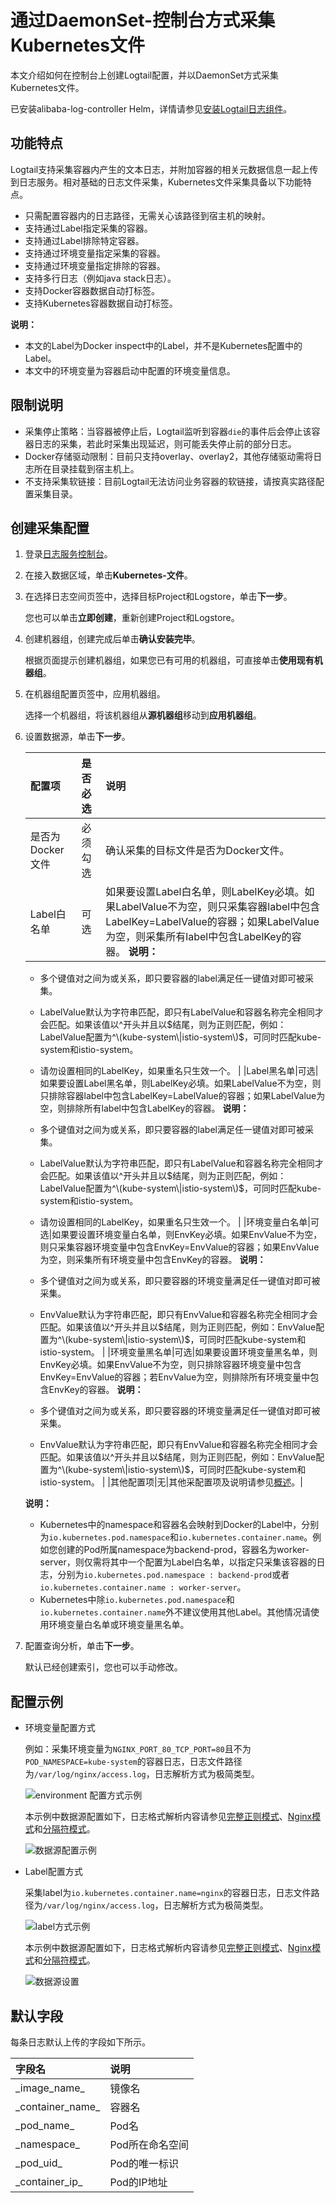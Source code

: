 # 通过DaemonSet-控制台方式采集Kubernetes文件

本文介绍如何在控制台上创建Logtail配置，并以DaemonSet方式采集Kubernetes文件。

已安装alibaba-log-controller Helm，详情请参见[安装Logtail日志组件](/cn.zh-CN/数据采集/Logtail采集/采集容器日志/安装Logtail日志组件.md)。

## 功能特点

Logtail支持采集容器内产生的文本日志，并附加容器的相关元数据信息一起上传到日志服务。相对基础的日志文件采集，Kubernetes文件采集具备以下功能特点。

-   只需配置容器内的日志路径，无需关心该路径到宿主机的映射。
-   支持通过Label指定采集的容器。
-   支持通过Label排除特定容器。
-   支持通过环境变量指定采集的容器。
-   支持通过环境变量指定排除的容器。
-   支持多行日志（例如java stack日志）。
-   支持Docker容器数据自动打标签。
-   支持Kubernetes容器数据自动打标签。

**说明：**

-   本文的Label为Docker inspect中的Label，并不是Kubernetes配置中的Label。
-   本文中的环境变量为容器启动中配置的环境变量信息。

## 限制说明

-   采集停止策略：当容器被停止后，Logtail监听到容器`die`的事件后会停止该容器日志的采集，若此时采集出现延迟，则可能丢失停止前的部分日志。
-   Docker存储驱动限制：目前只支持overlay、overlay2，其他存储驱动需将日志所在目录挂载到宿主机上。
-   不支持采集软链接：目前Logtail无法访问业务容器的软链接，请按真实路径配置采集目录。

## 创建采集配置

1.  登录[日志服务控制台](https://sls.console.aliyun.com)。

2.  在接入数据区域，单击**Kubernetes-文件**。

3.  在选择日志空间页签中，选择目标Project和Logstore，单击**下一步**。

    您也可以单击**立即创建**，重新创建Project和Logstore。

4.  创建机器组，创建完成后单击**确认安装完毕**。

    根据页面提示创建机器组，如果您已有可用的机器组，可直接单击**使用现有机器组**。

5.  在机器组配置页签中，应用机器组。

    选择一个机器组，将该机器组从**源机器组**移动到**应用机器组**。

6.  设置数据源，单击**下一步**。

    |配置项|是否必选|说明|
    |:--|:---|:-|
    |是否为Docker文件|必须勾选|确认采集的目标文件是否为Docker文件。|
    |Label白名单|可选|如果要设置Label白名单，则LabelKey必填。如果LabelValue不为空，则只采集容器label中包含LabelKey=LabelValue的容器；如果LabelValue为空，则采集所有label中包含LabelKey的容器。 **说明：**

    -   多个键值对之间为或关系，即只要容器的label满足任一键值对即可被采集。
    -   LabelValue默认为字符串匹配，即只有LabelValue和容器名称完全相同才会匹配。如果该值以^开头并且以$结尾，则为正则匹配，例如：LabelValue配置为^\(kube-system\|istio-system\)$，可同时匹配kube-system和istio-system。
    -   请勿设置相同的LabelKey，如果重名只生效一个。 |
    |Label黑名单|可选|如果要设置Label黑名单，则LabelKey必填。如果LabelValue不为空，则只排除容器label中包含LabelKey=LabelValue的容器；如果LabelValue为空，则排除所有label中包含LabelKey的容器。 **说明：**

    -   多个键值对之间为或关系，即只要容器的label满足任一键值对即可被采集。
    -   LabelValue默认为字符串匹配，即只有LabelValue和容器名称完全相同才会匹配。如果该值以^开头并且以$结尾，则为正则匹配，例如：LabelValue配置为^\(kube-system\|istio-system\)$，可同时匹配kube-system和istio-system。
    -   请勿设置相同的LabelKey，如果重名只生效一个。 |
    |环境变量白名单|可选|如果要设置环境变量白名单，则EnvKey必填。如果EnvValue不为空，则只采集容器环境变量中包含EnvKey=EnvValue的容器；如果EnvValue为空，则采集所有环境变量中包含EnvKey的容器。 **说明：**

    -   多个键值对之间为或关系，即只要容器的环境变量满足任一键值对即可被采集。
    -   EnvValue默认为字符串匹配，即只有EnvValue和容器名称完全相同才会匹配。如果该值以^开头并且以$结尾，则为正则匹配，例如：EnvValue配置为^\(kube-system\|istio-system\)$，可同时匹配kube-system和istio-system。 |
    |环境变量黑名单|可选|如果要设置环境变量黑名单，则EnvKey必填。如果EnvValue不为空，则只排除容器环境变量中包含EnvKey=EnvValue的容器；若EnvValue为空，则排除所有环境变量中包含EnvKey的容器。 **说明：**

    -   多个键值对之间为或关系，即只要容器的环境变量满足任一键值对即可被采集。
    -   EnvValue默认为字符串匹配，即只有EnvValue和容器名称完全相同才会匹配。如果该值以^开头并且以$结尾，则为正则匹配，例如：EnvValue配置为^\(kube-system\|istio-system\)$，可同时匹配kube-system和istio-system。 |
    |其他配置项|无|其他采配置项及说明请参见[概述](/cn.zh-CN/数据采集/Logtail采集/采集文本日志/概述.md)。|

    **说明：**

    -   Kubernetes中的namespace和容器名会映射到Docker的Label中，分别为`io.kubernetes.pod.namespace`和`io.kubernetes.container.name`。例如您创建的Pod所属namespace为backend-prod，容器名为worker-server，则仅需将其中一个配置为Label白名单，以指定只采集该容器的日志，分别为`io.kubernetes.pod.namespace : backend-prod`或者`io.kubernetes.container.name : worker-server`。
    -   Kubernetes中除`io.kubernetes.pod.namespace`和`io.kubernetes.container.name`外不建议使用其他Label。其他情况请使用环境变量白名单或环境变量黑名单。
7.  配置查询分析，单击**下一步**。

    默认已经创建索引，您也可以手动修改。


## 配置示例

-   环境变量配置方式

    例如：采集环境变量为`NGINX_PORT_80_TCP_PORT=80`且不为`POD_NAMESPACE=kube-system`的容器日志，日志文件路径为`/var/log/nginx/access.log`，日志解析方式为极简类型。

    ![environment 配置方式示例](https://static-aliyun-doc.oss-cn-hangzhou.aliyuncs.com/assets/img/zh-CN/0330559951/p54512.png)

    本示例中数据源配置如下，日志格式解析内容请参见[完整正则模式](/cn.zh-CN/数据采集/Logtail采集/采集文本日志/完整正则模式.md)、[Nginx模式](/cn.zh-CN/数据采集/Logtail采集/采集文本日志/Nginx模式.md)和[分隔符模式](/cn.zh-CN/数据采集/Logtail采集/采集文本日志/分隔符模式.md)。

    ![数据源配置示例](https://static-aliyun-doc.oss-cn-hangzhou.aliyuncs.com/assets/img/zh-CN/0330559951/p54511.png)

-   Label配置方式

    采集label为`io.kubernetes.container.name=nginx`的容器日志，日志文件路径为`/var/log/nginx/access.log`，日志解析方式为极简类型。

    ![label方式示例](https://static-aliyun-doc.oss-cn-hangzhou.aliyuncs.com/assets/img/zh-CN/0330559951/p54510.png)

    本示例中数据源配置如下，日志格式解析内容请参见[完整正则模式](/cn.zh-CN/数据采集/Logtail采集/采集文本日志/完整正则模式.md)、[Nginx模式](/cn.zh-CN/数据采集/Logtail采集/采集文本日志/Nginx模式.md)和[分隔符模式](/cn.zh-CN/数据采集/Logtail采集/采集文本日志/分隔符模式.md)。

    ![数据源设置](https://static-aliyun-doc.oss-cn-hangzhou.aliyuncs.com/assets/img/zh-CN/1330559951/p54509.png)


## 默认字段

每条日志默认上传的字段如下所示。

|字段名|说明|
|:--|:-|
|\_image\_name\_|镜像名|
|\_container\_name\_|容器名|
|\_pod\_name\_|Pod名|
|\_namespace\_|Pod所在命名空间|
|\_pod\_uid\_|Pod的唯一标识|
|\_container\_ip\_|Pod的IP地址|


